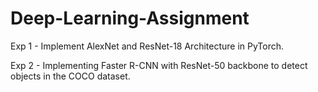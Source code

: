 # Deep-Learning-Assignment

Exp 1 - Implement AlexNet and ResNet-18 Architecture  in PyTorch.


Exp 2 - Implementing Faster R-CNN with ResNet-50 backbone to detect objects in the COCO dataset.
